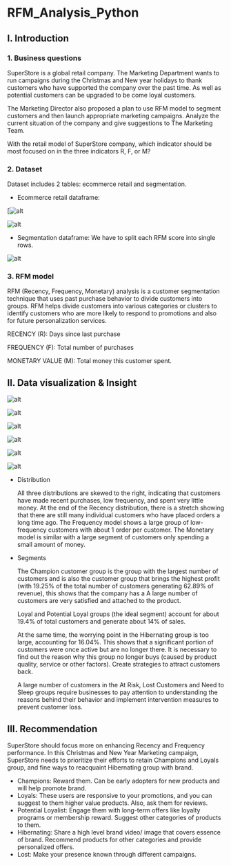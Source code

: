 # RFM_Analysis_Python
## I. Introduction

### 1. Business questions

  SuperStore is a global retail company. The Marketing Department wants to run campaigns during the Christmas and New year holidays to thank customers who have supported the company over the past time. As well as potential customers can be upgraded to be come loyal customers.

  The Marketing Director also proposed a plan to use RFM model to segment customers and then launch appropriate marketing campaigns. Analyze the current situation of the company and give suggestions to The Marketing Team. 

  With the retail model of SuperStore company, which indicator should be most focused on in the three indicators R, F, or M?

### 2. Dataset

Dataset includes 2 tables: ecommerce retail and segmentation. 

- Ecommerce retail dataframe:

[![alt](https://github.com/khoatna065/Python_RFM_Analysis/assets/167158955/6ae37129-8bde-43ed-b2a2-6dde04bda44b)

![alt](https://github.com/khoatna065/Python_RFM_Analysis/assets/167158955/2989bed5-b889-4d38-b2b1-2f8c8b25b822)

- Segmentation dataframe: We have to split each RFM score into single rows.

![alt](https://github.com/khoatna065/Python_RFM_Analysis/assets/167158955/6f7d3a07-2ee9-4e3d-a64d-78fa926a420a)

### 3. RFM model

RFM (Recency, Frequency, Monetary) analysis is a customer segmentation technique that uses past purchase behavior to divide customers into groups. RFM helps divide customers into various categories or clusters to identify customers who are more likely to respond to promotions and also for future personalization services.

RECENCY (R): Days since last purchase

FREQUENCY (F): Total number of purchases

MONETARY VALUE (M): Total money this customer spent.

## II. Data visualization & Insight

![alt](https://github.com/khoatna065/Python_RFM_Analysis/assets/167158955/eb6fb922-d1ce-4a24-a260-b0f6b5c9e903)

![alt](https://github.com/khoatna065/Python_RFM_Analysis/assets/167158955/570111ca-9562-4fc1-a2b1-a077f6b453c0)

![alt](https://github.com/khoatna065/Python_RFM_Analysis/assets/167158955/a5302bb3-0ab4-4c7a-85ab-e6d3630c80e3)

![alt](https://github.com/khoatna065/Python_RFM_Analysis/assets/167158955/b23c0c75-8da7-46b7-804d-0ba5bd185e6b)

![alt](https://github.com/khoatna065/Python_RFM_Analysis/assets/167158955/e2901877-12fd-463e-8fa8-7056dc8b6494)

![alt](https://github.com/khoatna065/Python_RFM_Analysis/assets/167158955/e2901877-12fd-463e-8fa8-7056dc8b6494)

- Distribution
    
    All three distributions are skewed to the right, indicating that customers have made recent purchases, low frequency, and spent very little money. At the end of the Recency distribution, there is a stretch showing that there are still many individual customers who have placed orders a long time ago. The Frequency model shows a large group of low-frequency customers with about 1 order per customer. The Monetary model is similar with a large segment of customers only spending a small amount of money.
    
- Segments
    
    The Champion customer group is the group with the largest number of customers and is also the customer group that brings the highest profit (with 19.25% of the total number of customers generating 62.89% of revenue), this shows that the company has a A large number of customers are very satisfied and attached to the product.
    
    Loyal and Potential Loyal groups (the ideal segment) account for about 19.4% of total customers and generate about 14% of sales.
    
    At the same time, the worrying point in the Hibernating group is too large, accounting for 16.04%. This shows that a significant portion of customers were once active but are no longer there. It is necessary to find out the reason why this group no longer buys (caused by product quality, service or other factors). Create strategies to attract customers back.
    
    A large number of customers in the At Risk, Lost Customers and Need to Sleep groups require businesses to pay attention to understanding the reasons behind their behavior and implement intervention measures to prevent customer loss. 
    

## III. Recommendation

SuperStore should focus more on enhancing Recency and Frequency performance. In this Christmas and New Year Marketing campaign, SuperStore needs to prioritize their efforts to retain Champions and Loyals group, and fine ways to reacquaint Hibernating group with brand.

- Champions: Reward them. Can be early adopters for new products and will help promote brand.
- Loyals: These users are responsive to your promotions, and you can suggest to them higher value products. Also, ask them for reviews.
- Potential Loyalist: Engage them with long-term offers like loyalty programs or membership reward. Suggest other categories of products to them.
- Hibernating: Share a high level brand video/ image that covers essence of brand. Recommend products for other categories and provide personalized offers.
- Lost: Make your presence known through different campaigns.
